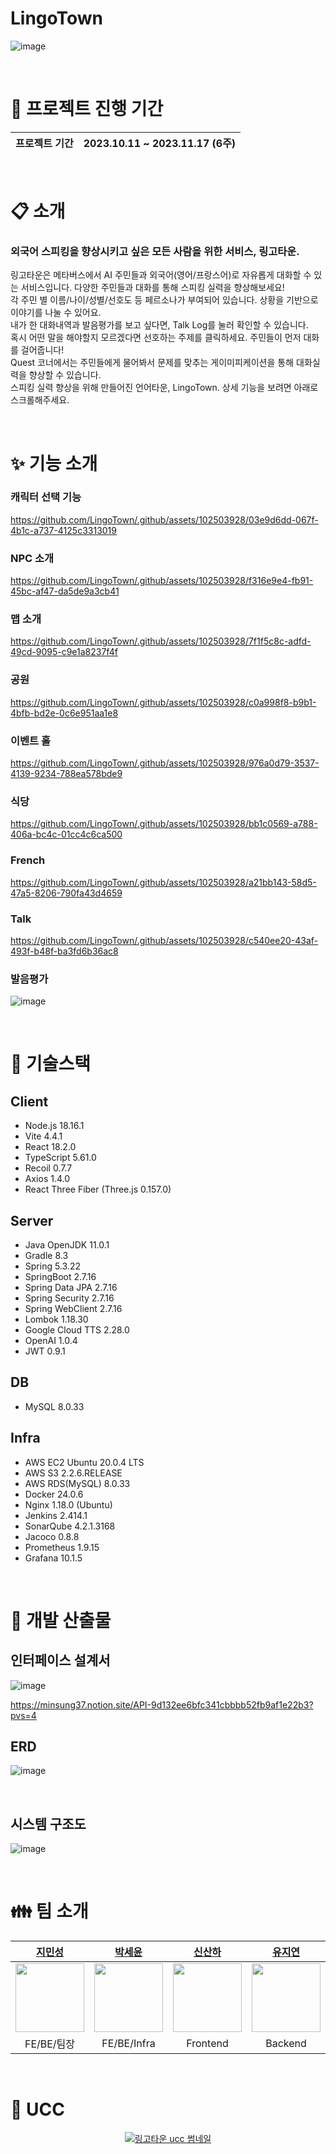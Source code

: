 # LingoTown

![image](https://github.com/LingoTown/.github/assets/102503928/b21e8278-9c2c-4c7b-bb3d-6c7cba54d77e)

<div align="center">

</div>
<br>
<div align="center">

</div>


# :date: 프로젝트 진행 기간
| 프로젝트 기간 | 2023.10.11 ~ 2023.11.17 (6주) |
| --- | --- |
<br/>

# :clipboard: 소개
### 외국어 스피킹을 향상시키고 싶은 모든 사람을 위한 서비스, 링고타운.<br/>
링고타운은 메타버스에서 AI 주민들과 외국어(영어/프랑스어)로 자유롭게 대화할 수 있는 서비스입니다. 다양한 주민들과 대화를 통해 스피킹 실력을 향상해보세요!<br/>
각 주민 별 이름/나이/성별/선호도 등 페르소나가 부여되어 있습니다. 상황을 기반으로 이야기를 나눌 수 있어요.<br/>
내가 한 대화내역과 발음평가를 보고 싶다면, Talk Log를 눌러 확인할 수 있습니다.<br/>
혹시 어떤 말을 해야할지 모르겠다면 선호하는 주제를 클릭하세요. 주민들이 먼저 대화를 걸어줍니다!<br/>
Quest 코너에서는 주민들에게 물어봐서 문제를 맞추는 게이미피케이션을 통해 대화실력을 향상할 수 있습니다. <br/>
스피킹 실력 향상을 위해 만들어진 언어타운, LingoTown. 상세 기능을 보려면 아래로 스크롤해주세요.

<br/>

# :sparkles: 기능 소개

### 캐릭터 선택 기능

https://github.com/LingoTown/.github/assets/102503928/03e9d6dd-067f-4b1c-a737-4125c3313019

### NPC 소개

https://github.com/LingoTown/.github/assets/102503928/f316e9e4-fb91-45bc-af47-da5de9a3cb41

### 맵 소개

https://github.com/LingoTown/.github/assets/102503928/7f1f5c8c-adfd-49cd-9095-c9e1a8237f4f

### 공원

https://github.com/LingoTown/.github/assets/102503928/c0a998f8-b9b1-4bfb-bd2e-0c6e951aa1e8

### 이벤트 홀

https://github.com/LingoTown/.github/assets/102503928/976a0d79-3537-4139-9234-788ea578bde9

### 식당

https://github.com/LingoTown/.github/assets/102503928/bb1c0569-a788-406a-bc4c-01cc4c6ca500

### French

https://github.com/LingoTown/.github/assets/102503928/a21bb143-58d5-47a5-8206-790fa43d4659


### Talk

https://github.com/LingoTown/.github/assets/102503928/c540ee20-43af-493f-b48f-ba3fd6b36ac8


### 발음평가

![image](https://github.com/LingoTown/.github/assets/102503928/d1d045c5-cec1-44a3-a1b3-333b1c535404)

<br/>

# :wrench: 기술스택

## Client

- Node.js 18.16.1
- Vite 4.4.1
- React 18.2.0
- TypeScript 5.61.0
- Recoil 0.7.7
- Axios 1.4.0
- React Three Fiber (Three.js 0.157.0)

## Server

- Java OpenJDK 11.0.1
- Gradle 8.3
- Spring 5.3.22
- SpringBoot 2.7.16
- Spring Data JPA 2.7.16
- Spring Security 2.7.16
- Spring WebClient 2.7.16
- Lombok 1.18.30
- Google Cloud TTS 2.28.0
- OpenAI 1.0.4
- JWT 0.9.1 

## DB

- MySQL 8.0.33

## Infra

- AWS EC2 Ubuntu 20.0.4 LTS
- AWS S3 2.2.6.RELEASE
- AWS RDS(MySQL) 8.0.33
- Docker 24.0.6
- Nginx 1.18.0 (Ubuntu)
- Jenkins 2.414.1
- SonarQube 4.2.1.3168
- Jacoco 0.8.8
- Prometheus 1.9.15
- Grafana 10.1.5

<br/>


# :triangular_ruler: 개발 산출물

## 인터페이스 설계서

![image](https://github.com/LingoTown/.github/assets/102503928/c4b35bf0-6e47-4936-ae45-7cd678f752a1)

https://minsung37.notion.site/API-9d132ee6bfc341cbbbb52fb9af1e22b3?pvs=4

## ERD

![image](https://github.com/LingoTown/.github/assets/102503928/215b83b4-9a38-4330-8cf3-969d9aaeee08)

<br/>

## 시스템 구조도

![image](https://github.com/LingoTown/.github/assets/102503928/7567d365-38ab-41b9-b5b6-f49c7394760e)

<br/>

# :family: 팀 소개

<div align="center">

|**[지민성](https://github.com/minsung37)**|**[박세윤](https://github.com/ParkSeYun98)**|**[신산하](https://github.com/SahhaShin)**|**[유지연](https://github.com/ryujiyeon1209)**|**[석다영](https://github.com/Daen12)**|**[이승현](https://github.com/leverest96)** |
| :---------------------------------------------------------------------------------------------------------------------------: | :---------------------------------------------------------------------------------------------------------------------------: | :---------------------------------------------------------------------------------------------------------------------------: | :---------------------------------------------------------------------------------------------------------------------------: | :---------------------------------------------------------------------------------------------------------------------------: | :---------------------------------------------------------------------------------------------------------------------------: |
| [<img src="https://avatars.githubusercontent.com/u/102503928?v=4" width="110">](https://github.com/minsung37) | [<img src="https://avatars.githubusercontent.com/u/81186461?v=4" width="110">](https://github.com/ParkSeYun98) | [<img src="https://avatars.githubusercontent.com/u/33896511?v=4" width="110">](https://github.com/SahhaShin) | [<img src="https://avatars.githubusercontent.com/u/122500615?v=4" width="110">](https://github.com/ryujiyeon1209) | [<img src="https://avatars.githubusercontent.com/u/111489407?v=4" width="110">](https://github.com/Daen12) | [<img src="https://avatars.githubusercontent.com/u/104187750?v=4" width="110">](https://github.com/leverest96) |
|FE/BE/팀장|FE/BE/Infra|Frontend|Backend|Frontend|FE/BE|

</div>

<br/>

# :movie_camera: UCC
<a href="https://youtu.be/iy1bvsmkqW8" align="center">

  ![링고타운 ucc 썸네일](https://github.com/LingoTown/.github/assets/33896511/6b690131-d1ff-4c2c-b7f3-403d0356a317)

</a>

<br/>
